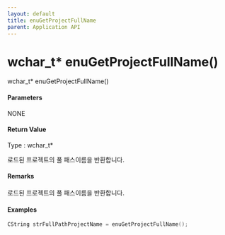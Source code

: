 ```yaml
---
layout: default
title: enuGetProjectFullName
parent: Application API
---
```

# wchar\_t\* enuGetProjectFullName\(\)

wchar\_t\* enuGetProjectFullName\(\)

#### Parameters

NONE

#### Return Value

Type : wchar\_t\*

로드된 프로젝트의 풀 패스이름을 반환합니다.

#### Remarks

로드된 프로젝트의 풀 패스이름을 반환합니다.

#### Examples

```cpp
CString strFullPathProjectName = enuGetProjectFullName();
```



